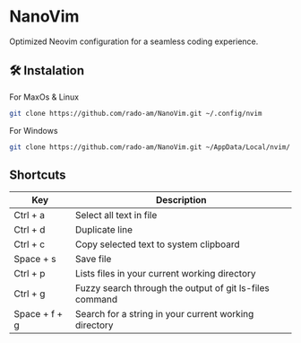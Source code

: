 # NanoVim
Optimized Neovim configuration for a seamless coding experience.

## 🛠️ Instalation

For MaxOs & Linux
```bash
git clone https://github.com/rado-am/NanoVim.git ~/.config/nvim
```

For Windows
```bash
git clone https://github.com/rado-am/NanoVim.git ~/AppData/Local/nvim/
```

## Shortcuts
| Key | Description |
| ------ | ------ |
| Ctrl + a | Select all text in file |
| Ctrl + d | Duplicate line |
| Ctrl + c | Copy selected text to system clipboard |
| Space + s | Save file |
| Ctrl + p | Lists files in your current working directory |
| Ctrl + g | Fuzzy search through the output of git ls-files command |
| Space + f + g | Search for a string in your current working directory | 
